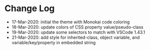# Change Log

- 17-Mar-2020: initial the theme with Monokai code coloring
- 18-Mar-2020: update colors of CSS property value/pseudo-class
- 19-Mar-2020: update some selectors to match with VSCode 1.43.1
- 21-Mar-2020: add style for inherited-class, object variable, and variable/key/property in embedded string
